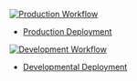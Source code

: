 [![Production Workflow](https://img.shields.io/github/workflow/status/tlr24/IS219-project4/Production%20Workflow%201?label=Production%20Workflow%201&logo=github)](https://github.com/tlr24/IS219-project4/actions/workflows/prod.yml)

* [Production Deployment](https://tlr24-is219-prod4.herokuapp.com/)


[![Development Workflow](https://img.shields.io/github/workflow/status/tlr24/IS219-project4/Development%20Workflow%203.8?label=Production%20Workflow%201&logo=github)](https://github.com/tlr24/IS219-project4/actions/workflows/dev.yml)

* [Developmental Deployment](https://tlr24-is219-dev4.herokuapp.com/)

